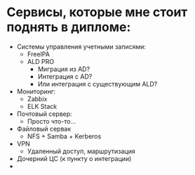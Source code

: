 # Сервисы, которые мне стоит поднять в дипломе:
 - Системы управления учетными записями:
    * FreeIPA
    * ALD PRO
        * Миграция из AD?
        * Интеграция с AD?
        * Или интеграция с существующим ALD?
 - Мониторинг:
    * Zabbix
    * ELK Stack
 - Почтовый сервер:
    * Просто что-то...
 - Файловый сервак
    * NFS + Samba + Kerberos
 - VPN
    * Удаленный доступ, маршрутизация
 - Дочерний ЦС (к пункту о интеграции)
 - 